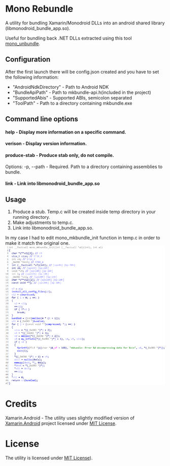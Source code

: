 # Mono Rebundle
A utility for bundling Xamarin/Monodroid DLLs into an android shared library (libmonodroid_bundle_app.so).

Useful for bundling back .NET DLLs extracted using this tool [mono_unbundle](https://github.com/tjg1/mono_unbundle).

## Configuration
After the first launch there will be config.json created and you have to set the following information:
- "AndroidNdkDirectory" - Path to Android NDK
- "BundleApiPath" - Path to mkbundle-api.h(included in the project)
- "SupportedAbis" - Supported ABIs, semicolon separated
- "ToolPath" - Path to a directory containing mkbundle.exe


## Command line options
#### help - Display more information on a specific command.
#### verison - Display version information.
#### produce-stab - Produce stab only, do not compile.
Options:
-p, --path - Required. Path to a directory containing assemblies to bundle. 
#### link - Link into libmonodroid_bundle_app.so

## Usage
1. Produce a stub. Temp.c will be created inside temp directory in your running directory.<br />
2. Make adjustments to temp.c.<br />
3. Link into libmonodroid_bundle_app.so.<br />

In my case I had to edit mono_mkbundle_init function in temp.c in order to make it match the original one.<br />
![temp_c](./temp_c.png)<br />

# Credits
Xamarin.Android - The utility uses slightly modified version of [Xamarin.Android](https://github.com/xamarin/xamarin-android) project licensed under [MIT License](./LICENSE_XamarinAndroid).

# License
The utility is licensed under [MIT License](./LICENSE)).
